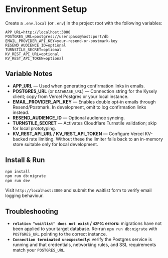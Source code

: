 # Environment Setup

Create a `.env.local` (or `.env`) in the project root with the following variables:

```env
APP_URL=http://localhost:3000
POSTGRES_URL=postgres://user:pass@host:port/db
EMAIL_PROVIDER_API_KEY=your-resend-or-postmark-key
RESEND_AUDIENCE_ID=optional
TURNSTILE_SECRET=optional
KV_REST_API_URL=optional
KV_REST_API_TOKEN=optional
```

## Variable Notes

- **APP_URL** — Used when generating confirmation links in emails.
- **POSTGRES_URL** (or `DATABASE_URL`) — Connection string for the Kysely client; copy from Vercel Postgres or your local instance.
- **EMAIL_PROVIDER_API_KEY** — Enables double opt-in emails through Resend/Postmark. In development, omit to log confirmation links instead.
- **RESEND_AUDIENCE_ID** — Optional audience syncing.
- **TURNSTILE_SECRET** — Activates Cloudflare Turnstile validation; skip for local prototyping.
- **KV_REST_API_URL / KV_REST_API_TOKEN** — Configure Vercel KV-backed rate limiting. Without these the limiter falls back to an in-memory store suitable only for local development.

## Install & Run

```bash
npm install
npm run db:migrate
npm run dev
```

Visit `http://localhost:3000` and submit the waitlist form to verify email logging behaviour.

## Troubleshooting

- **`relation "waitlist" does not exist` / `42P01` errors:** migrations have not been applied to your target database. Re-run `npm run db:migrate` with `POSTGRES_URL` pointing to the correct instance.
- **`Connection terminated unexpectedly`:** verify the Postgres service is running and that credentials, networking rules, and SSL requirements match your `POSTGRES_URL`.
